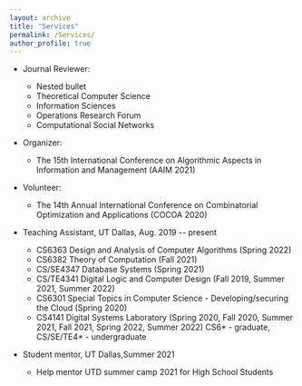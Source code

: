```yaml
---
layout: archive
title: "Services"
permalink: /Services/
author_profile: true
---
```


* Journal Reviewer:
    * Nested bullet
    * Theoretical Computer Science
    * Information Sciences
    * Operations Research Forum
    * Computational Social Networks
   
* Organizer:
    * The 15th International Conference on Algorithmic Aspects in Information and Management (AAIM 2021) 
  
* Volunteer:
    * The 14th Annual International Conference on Combinatorial Optimization and Applications (COCOA 2020)
 
* Teaching Assistant, UT Dallas, Aug. 2019 -- present
    * CS6363 Design and Analysis of Computer Algorithms (Spring 2022)
    * CS6382 Theory of Computation (Fall 2021)
    * CS/SE4347 Database Systems (Spring 2021)
    * CS/TE4341 Digital Logic and Computer Design (Fall 2019, Summer 2021, Summer 2022)
    * CS6301 Special Topics in Computer Science - Developing/securing the Cloud (Spring 2020)
    * CS4141 Digital Systems Laboratory (Spring 2020, Fall 2020, Summer 2021, Fall 2021, Spring 2022, Summer 2022)
   CS6* - graduate, CS/SE/TE4* - undergraduate

* Student mentor, UT Dallas,Summer 2021
    * Help mentor UTD summer camp 2021 for High School Students 
  
 

